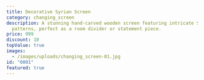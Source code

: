 ```yaml
---
title: Decorative Syrian Screen
category: changing_screen
description: A stunning hand-carved wooden screen featuring intricate Syrian
  patterns, perfect as a room divider or statement piece.
price: 999
discount: 10
topValue: true
images:
  - /images/uploads/changing_screen-01.jpg
id: "0001"
featured: true
---
```

